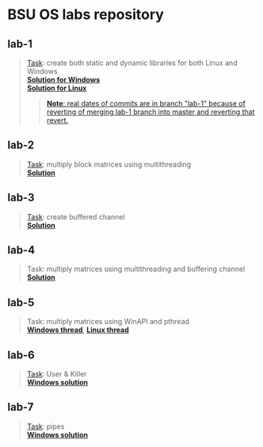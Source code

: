 # BSU OS labs repository

[lab-1-branch-link]:https://github.com/artemgalyan/os-labs/tree/lab-1
[lab-1-task-source]:https://github.com/Merilian/bsu-programming/blob/master/C%2B%2B/OS/1%20-%20%D0%91%D0%B8%D0%B1%D0%BB%D0%B8%D0%BE%D1%82%D0%B5%D0%BA%D0%B0/%D0%97%D0%B0%D0%B4%D0%B0%D0%BD%D0%B8%D0%B5.doc
[lab-2-task-source]:https://github.com/Merilian/bsu-programming/blob/master/C%2B%2B/OS/%D0%9C%D0%B0%D1%82%D1%80%D0%B8%D1%86%D1%8B.doc
[lab-3-task-source]:https://github.com/Merilian/bsu-programming/blob/master/C%2B%2B/OS/%D0%9A%D0%B0%D0%BD%D0%B0%D0%BB/Channel.doc
[lab-6-task-source]:https://github.com/Merilian/bsu-programming/blob/master/C%2B%2B/OS/%D0%9F%D0%B0%D0%B9%D0%BF%D1%8B.doc
[lab-7-task-source]:https://github.com/Merilian/bsu-programming/blob/master/C%2B%2B/OS/%D0%9F%D0%B0%D0%B9%D0%BF%D1%8B.doc

## lab-1
> [Task][lab-1-task-source]: create both static and dynamic libraries for both Linux and Windows  
> **[Solution for Windows](windows)**  
> **[Solution for Linux](linux)** 
>> [**Note**: real dates of commits are in branch "lab-1" because of reverting of merging lab-1 branch into master and reverting that revert.][lab-1-branch-link]

## lab-2
> [Task][lab-2-task-source]: multiply block matrices using multithreading     
> **[Solution](thread)**

## lab-3
> [Task][lab-3-task-source]: create buffered channel  
> **[Solution](lab-3/buffered_channel)**

## lab-4
> Task: multiply matrices using multithreading and buffering channel  
> **[Solution](lab-4/matrix_multiplying_using_channel)**

## lab-5
> Task: multiply matrices using WinAPI and pthread  
> **[Windows thread](lab-5/threads/WinThread.h)**, **[Linux thread](lab-5/threads/LinuxThread.h)**

## lab-6
> [Task][lab-6-task-source]: User & Killer  
> **[Windows solution](lab-6/windows)**

## lab-7
> [Task][lab-7-task-source]: pipes  
> **[Windows solution](lab-7/windows)**